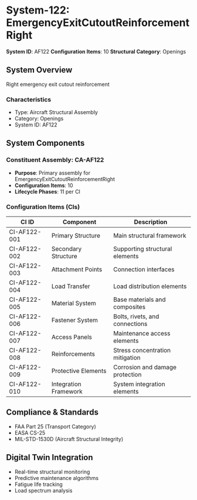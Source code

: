 # System-122: EmergencyExitCutoutReinforcementRight

**System ID**: AF122
**Configuration Items**: 10
**Structural Category**: Openings

## System Overview

Right emergency exit cutout reinforcement

### Characteristics
- Type: Aircraft Structural Assembly
- Category: Openings
- System ID: AF122

## System Components

### Constituent Assembly: CA-AF122
- **Purpose**: Primary assembly for EmergencyExitCutoutReinforcementRight
- **Configuration Items**: 10
- **Lifecycle Phases**: 11 per CI

### Configuration Items (CIs)

| CI ID | Component | Description |
|-------|-----------|-------------|
| CI-AF122-001 | Primary Structure | Main structural framework |
| CI-AF122-002 | Secondary Structure | Supporting structural elements |
| CI-AF122-003 | Attachment Points | Connection interfaces |
| CI-AF122-004 | Load Transfer | Load distribution elements |
| CI-AF122-005 | Material System | Base materials and composites |
| CI-AF122-006 | Fastener System | Bolts, rivets, and connections |
| CI-AF122-007 | Access Panels | Maintenance access elements |
| CI-AF122-008 | Reinforcements | Stress concentration mitigation |
| CI-AF122-009 | Protective Elements | Corrosion and damage protection |
| CI-AF122-010 | Integration Framework | System integration elements |

## Compliance & Standards
- FAA Part 25 (Transport Category)
- EASA CS-25
- MIL-STD-1530D (Aircraft Structural Integrity)

## Digital Twin Integration
- Real-time structural monitoring
- Predictive maintenance algorithms
- Fatigue life tracking
- Load spectrum analysis
